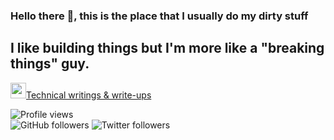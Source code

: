 ### Hello there 👋, this is the place that I usually do my dirty stuff

## I like building things but I'm more like a "breaking things" guy. 

<a href="https://medium.com/@anilcelik"><img src="https://cdn4.iconfinder.com/data/icons/logos-brands-5/24/medium-512.png" height=25>Technical writings & write-ups</a>

![Profile views](https://gpvc.arturio.dev/0xpr0N3rd?style=plastic)  
![GitHub followers](https://img.shields.io/github/followers/0xpr0N3rd?style=plastic&logo=github)
![Twitter followers](https://img.shields.io/twitter/follow/0xpr0N3rd?style=plastic&logo=twitter)
